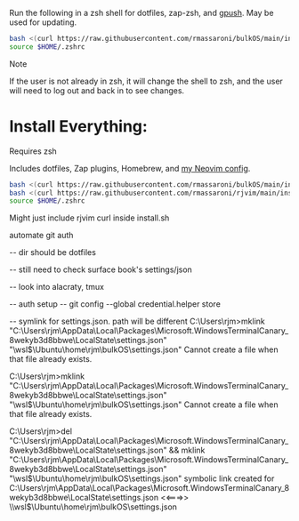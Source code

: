 Run the following in a zsh shell for dotfiles, zap-zsh, and [gpush](https://github.com/rmassaroni/gpush). May be used for updating.

```bash
bash <(curl https://raw.githubusercontent.com/rmassaroni/bulkOS/main/install.sh);
source $HOME/.zshrc
```

> [!NOTE]
> If the user is not already in zsh, it will change the shell to zsh, and the user will need to log out and back in to see changes.


# Install Everything:
Requires zsh

Includes dotfiles, Zap plugins, Homebrew, and [my Neovim config](https://github.com/rmassaroni/rjvim).
```bash
bash <(curl https://raw.githubusercontent.com/rmassaroni/bulkOS/main/install.sh); 
bash <(curl https://raw.githubusercontent.com/rmassaroni/rjvim/main/install.sh); 
source $HOME/.zshrc
```

Might just include rjvim curl inside install.sh



automate git auth


-- dir should be dotfiles


-- still need to check surface book's settings/json


-- look into alacraty, tmux

-- auth setup
-- git config --global credential.helper store


-- symlink for settings.json. path will be different
C:\Users\rjm>mklink "C:\Users\rjm\AppData\Local\Packages\Microsoft.WindowsTerminalCanary_8wekyb3d8bbwe\LocalState\settings.json" "\\wsl$\Ubuntu\home\rjm\bulkOS\settings.json"
Cannot create a file when that file already exists.

C:\Users\rjm>mklink "C:\Users\rjm\AppData\Local\Packages\Microsoft.WindowsTerminalCanary_8wekyb3d8bbwe\LocalState\settings.json" "\\wsl$\Ubuntu\home\rjm\bulkOS\settings.json"
Cannot create a file when that file already exists.

C:\Users\rjm>del "C:\Users\rjm\AppData\Local\Packages\Microsoft.WindowsTerminalCanary_8wekyb3d8bbwe\LocalState\settings.json" && mklink "C:\Users\rjm\AppData\Local\Packages\Microsoft.WindowsTerminalCanary_8wekyb3d8bbwe\LocalState\settings.json" "\\wsl$\Ubuntu\home\rjm\bulkOS\settings.json"
symbolic link created for C:\Users\rjm\AppData\Local\Packages\Microsoft.WindowsTerminalCanary_8wekyb3d8bbwe\LocalState\settings.json <<===>> \\wsl$\Ubuntu\home\rjm\bulkOS\settings.json
